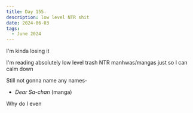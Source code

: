 ```yaml
---
title: Day 155.
description: low level NTR shit
date: 2024-06-03
tags: 
  - June 2024
---
```


I'm kinda losing it

I'm reading absolutely low level trash NTR manhwas/mangas just so I can calm down

Still not gonna name any names-

- *Dear Sa-chan* (manga)

Why do I even 